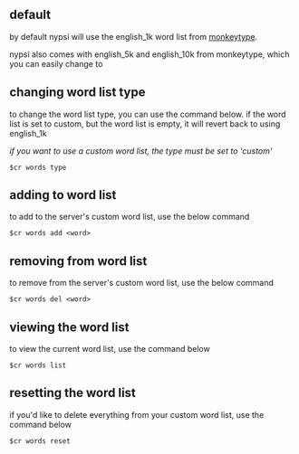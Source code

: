 <script>
  import DocsTemplate from "$lib/components/docs/DocsTemplate.svelte"
</script>

<DocsTemplate title='chat reactions word lists' />

## default

by default nypsi will use the english_1k word list from [monkeytype](https://monkeytype.com).

nypsi also comes with english_5k and english_10k from monkeytype, which you can easily change to

## changing word list type

to change the word list type, you can use the command below. if the word list is set to custom, but
the word list is empty, it will revert back to using english_1k

_if you want to use a custom word list, the type must be set to 'custom'_

```
$cr words type
```

## adding to word list

to add to the server's custom word list, use the below command

```
$cr words add <word>
```

## removing from word list

to remove from the server's custom word list, use the below command

```
$cr words del <word>
```

## viewing the word list

to view the current word list, use the command below

```
$cr words list
```

## resetting the word list

if you'd like to delete everything from your custom word list, use the command below

```
$cr words reset
```
